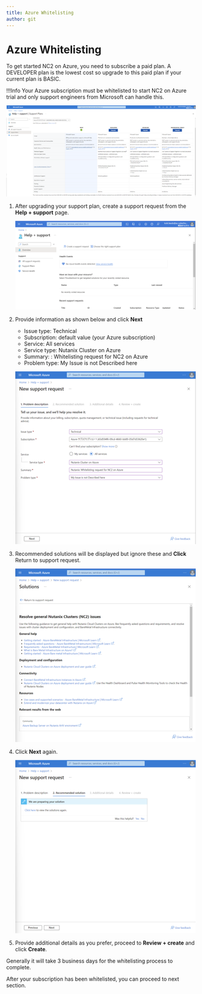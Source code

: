 ```yaml
---
title: Azure Whitelisting
author: git
---
```


# Azure Whitelisting

To get started NC2 on Azure, you need to subscribe a paid plan. A DEVELOPER plan is the lowest cost so upgrade to this paid plan if your current plan is BASIC.

!!!Info
     Your Azure subscription must be whitelisted to start NC2 on Azure trial and only support engineers from Microsoft can handle this.

![](images/image.png)

1. After upgrading your support plan, create a support request from the **Help + support** page. 

    ![](images/image1.png)

2. Provide information as shown below and click **Next**

    - Issue type: Technical
    - Subscription: default value (your Azure subscription)
    - Service: All services
    - Service type: Nutanix Cluster on Azure
    - Summary: <your company name>: Whitelisting request for NC2 on Azure
    - Problem type: My Issue is not Described here

    ![](images/image2.png)

3. Recommended solutions will be displayed but ignore these and **Click** Return to support request.

    ![](images/image3.png)

4. Click **Next** again.
   
    ![](images/image4.png)

5. Provide additional details as you prefer, proceed to **Review + create** and click **Create**.

Generally it will take 3 business days for the whitelisting process to complete. 

After your subscription has been whitelisted, you can proceed to next section.
